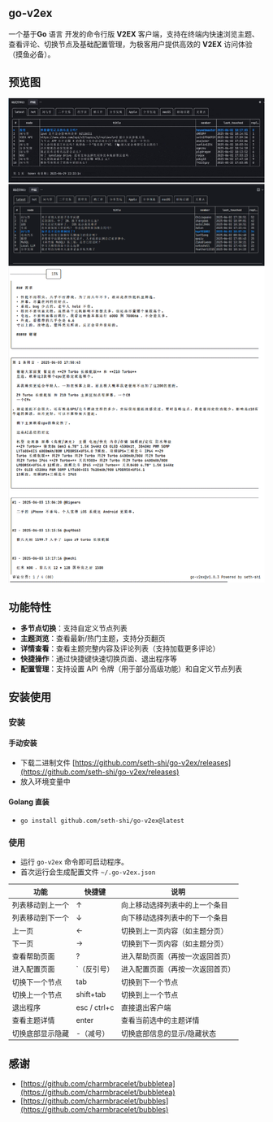 ## go-v2ex
一个基于**Go** 语言 开发的命令行版 **V2EX** 客户端，支持在终端内快速浏览主题、查看评论、切换节点及基础配置管理，为极客用户提供高效的 **V2EX** 访问体验（摸鱼必备）。

## 预览图
![列表页](assets/1.gif)
![列表页](assets/2.png)
![详情页](assets/3.png)

## 功能特性
- **多节点切换**：支持自定义节点列表
- **主题浏览**：查看最新/热门主题，支持分页翻页
- **详情查看**：查看主题完整内容及评论列表（支持加载更多评论）
- **快捷操作**：通过快捷键快速切换页面、退出程序等
- **配置管理**：支持设置 API 令牌（用于部分高级功能）和自定义节点列表


## 安装使用

### 安装
#### 手动安装
  * 下载二进制文件 [https://github.com/seth-shi/go-v2ex/releases](https://github.com/seth-shi/go-v2ex/releases)
  * 放入环境变量中
#### Golang 直装
  * `go install github.com/seth-shi/go-v2ex@latest`

### 使用
* 运行 `go-v2ex` 命令即可启动程序。
* 首次运行会生成配置文件 `~/.go-v2ex.json`

| 功能       | 快捷键          | 说明               |
|----------|--------------|------------------|
| 列表移动到上一个 | ↑            | 向上移动选择列表中的上一个条目  |
| 列表移动到下一个 | ↓            | 向下移动选择列表中的下一个条目  |
| 上一页      | ←            | 切换到上一页内容（如主题分页）  |
| 下一页      | →            | 切换到下一页内容（如主题分页）  |
| 查看帮助页面   | ?            | 进入帮助页面（再按一次返回首页） |
| 进入配置页面   | `（反引号）       | 进入配置页面（再按一次返回首页） |
| 切换下一个节点  | tab          | 切换到下一个节点         |
| 切换上一个节点  | shift+tab    | 切换到上一个节点         |
| 退出程序     | esc / ctrl+c | 直接退出客户端          |
| 查看主题详情   | enter        | 查看当前选中的主题详情      |
| 切换底部显示隐藏 | -（减号）        | 切换底部信息的显示/隐藏状态   |


## 感谢
* [https://github.com/charmbracelet/bubbletea](https://github.com/charmbracelet/bubbletea)
* [https://github.com/charmbracelet/bubbles](https://github.com/charmbracelet/bubbles)
